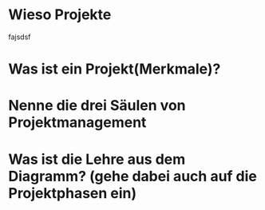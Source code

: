 # Wieso Projekte
fajsdsf
# Was ist ein Projekt(Merkmale)?
# Nenne die drei Säulen von Projektmanagement
# Was ist die Lehre aus dem Diagramm? (gehe dabei auch auf die Projektphasen ein)